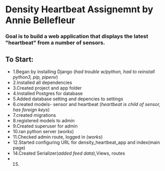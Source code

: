 # Density Heartbeat Assignemnt by Annie Bellefleur

### Goal is to build a web application that displays the latest "heartbeat" from a number of sensors. 

## To Start:
* 1.Began by installing Django
 (_had trouble w/python, had to reinstall python3, pip, pipenv_)
* 2.Installed all dependencies
* 3.Created project and app folder
* 4.Installed Postgres for database
* 5.Added database setting and depencies to settings
* 6.created models- sensor and heartbeat
(_heartbeat is child of sensor, has foreign keys_)
* 7.created migrations
* 8.registered models to admin
* 9.Created superuser for admin
* 10.ran python server (_works_)
* 11.Checked admin route, logged in (_works_)
* 12.Started configuring URL for density_heartbeat_app and index(main page)
* 14.Created Serializer(_added feed data_),Views, routes
* 15.